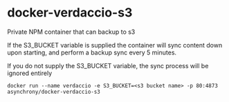 # docker-verdaccio-s3
Private NPM container that can backup to s3

If the S3_BUCKET variable is supplied the container will sync content down upon starting, and perform a backup sync every 5 minutes.

If you do not supply the S3_BUCKET variable, the sync process will be ignored entirely

```
docker run --name verdaccio -e S3_BUCKET=<s3 bucket name> -p 80:4873 asynchrony/docker-verdaccio-s3 
```
